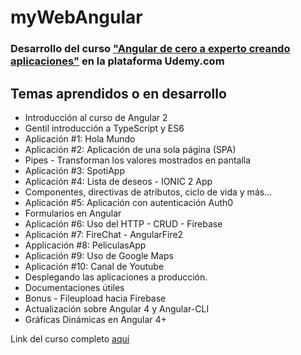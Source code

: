 # myWebAngular

### Desarrollo del curso ["Angular de cero a experto creando aplicaciones"](https://www.udemy.com/angular-2-fernando-herrera/?couponCode=ANGULAR-10) en la plataforma Udemy.com

## Temas aprendidos o en desarrollo

- Introducción al curso de Angular 2
- Gentil introducción a TypeScript y ES6
- Aplicación #1: Hola Mundo
- Aplicación #2: Aplicación de una sola página (SPA)
- Pipes - Transforman los valores mostrados en pantalla
- Aplicación #3: SpotiApp
- Aplicación #4: Lista de deseos - IONIC 2 App
- Componentes, directivas de atributos, ciclo de vida y más...
- Aplicación #5: Aplicación con autenticación Auth0
- Formularios en Angular
- Aplicación #6: Uso del HTTP - CRUD - Firebase
- Aplicación #7: FireChat - AngularFire2
- Applicación #8: PeliculasApp
- Aplicación #9: Uso de Google Maps
- Aplicación #10: Canal de Youtube
- Desplegando las aplicaciones a producción.
- Documentaciones útiles
- Bonus - Fileupload hacia Firebase
- Actualización sobre Angular 4 y Angular-CLI
- Gráficas Dinámicas en Angular 4+


Link del curso completo [aquí](https://www.udemy.com/angular-2-fernando-herrera/?couponCode=ANGULAR-10)
